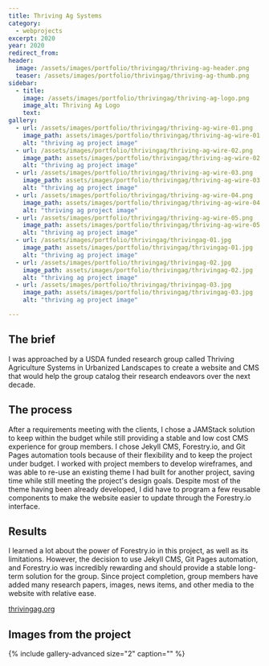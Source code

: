 ```yaml
---
title: Thriving Ag Systems
category:
  - webprojects
excerpt: 2020
year: 2020
redirect_from:
header:
  image: /assets/images/portfolio/thrivingag/thriving-ag-header.png
  teaser: /assets/images/portfolio/thrivingag/thriving-ag-thumb.png
sidebar:
  - title:
    image: /assets/images/portfolio/thrivingag/thriving-ag-logo.png
    image_alt: Thriving Ag Logo
    text:
gallery:
  - url: /assets/images/portfolio/thrivingag/thriving-ag-wire-01.png
    image_path: assets/images/portfolio/thrivingag/thriving-ag-wire-01.png
    alt: "thriving ag project image"
  - url: /assets/images/portfolio/thrivingag/thriving-ag-wire-02.png
    image_path: assets/images/portfolio/thrivingag/thriving-ag-wire-02.png
    alt: "thriving ag project image"
  - url: /assets/images/portfolio/thrivingag/thriving-ag-wire-03.png
    image_path: assets/images/portfolio/thrivingag/thriving-ag-wire-03.png
    alt: "thriving ag project image"
  - url: /assets/images/portfolio/thrivingag/thriving-ag-wire-04.png
    image_path: assets/images/portfolio/thrivingag/thriving-ag-wire-04.png
    alt: "thriving ag project image"
  - url: /assets/images/portfolio/thrivingag/thriving-ag-wire-05.png
    image_path: assets/images/portfolio/thrivingag/thriving-ag-wire-05.png
    alt: "thriving ag project image"
  - url: /assets/images/portfolio/thrivingag/thrivingag-01.jpg
    image_path: assets/images/portfolio/thrivingag/thrivingag-01.jpg
    alt: "thriving ag project image"
  - url: /assets/images/portfolio/thrivingag/thrivingag-02.jpg
    image_path: assets/images/portfolio/thrivingag/thrivingag-02.jpg
    alt: "thriving ag project image"
  - url: /assets/images/portfolio/thrivingag/thrivingag-03.jpg
    image_path: assets/images/portfolio/thrivingag/thrivingag-03.jpg
    alt: "thriving ag project image"

---
```


## The brief

I was approached by a USDA funded research group called Thriving Agriculture Systems in Urbanized Landscapes to create a website and CMS that would help the group catalog their research endeavors over the next decade.

## The process

After a requirements meeting with the clients, I chose a JAMStack solution to keep within the budget while still providing a stable and low cost CMS experience for group members. I chose Jekyll CMS, Forestry.io, and Git Pages automation tools because of their flexibility and to keep the project under budget. I worked with project members to develop wireframes, and was able to re-use an existing theme I had built for another project, saving time while still meeting the project's design goals. Despite most of the theme having been already developed, I did have to program a few reusable components to make the website easier to update through the Forestry.io interface.

## Results

I learned a lot about the power of Forestry.io in this project, as well as its limitations. However, the decision to use Jekyll CMS, Git Pages automation, and Forestry.io  was incredibly rewarding and should provide a stable long-term solution for the group. Since project completion, group members have added many research papers, images, news items, and other media to the website with relative ease. 

[thrivingag.org](https://thrivingag.org)

## Images from the project

{% include gallery-advanced size="2" caption="" %}
